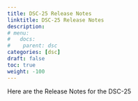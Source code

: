 ```yaml
---
title: DSC-25 Release Notes
linktitle: DSC-25 Release Notes
description: 
# menu:
#   docs:
#    parent: dsc
categories: [dsc]
draft: false
toc: true
weight: -100
---
```


Here are the Release Notes for the DSC-25

